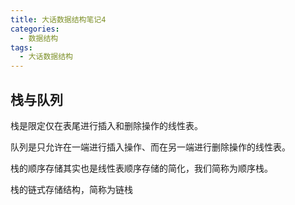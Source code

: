 ```yaml
---
title: 大话数据结构笔记4
categories:
  - 数据结构
tags:
  - 大话数据结构
---
```


## 栈与队列

栈是限定仅在表尾进行插入和删除操作的线性表。

队列是只允许在一端进行插入操作、而在另一端进行删除操作的线性表。

栈的顺序存储其实也是线性表顺序存储的简化，我们简称为顺序栈。


栈的链式存储结构，简称为链栈
